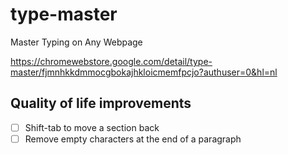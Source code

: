 # type-master
Master Typing on Any Webpage

https://chromewebstore.google.com/detail/type-master/fjmnhkkdmmocgbokajhkloicmemfpcjo?authuser=0&hl=nl

## Quality of life improvements
- [ ] Shift-tab to move a section back
- [ ] Remove empty characters at the end of a paragraph
